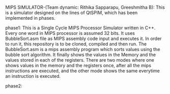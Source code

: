 MIPS SIMULATOR-(Team dynamic: Rithika Sapparapu, Greeshmitha B):
This is a simulator designed on the lines of QtSPIM, which has been implemented in phases.

phase1:
This is a Single Cycle MIPS Processor Simulator written in C++. Every one word in MIPS processor is assumed 32 bits. It uses BubbleSort.asm file as MIPS assembly code input and executes it.
In order to run it, this repository is to be cloned, compiled and then run. The BubbleSort.asm is a mips assembly program which sorts values using the bubble sort algorithm. It finally shows the values in the Memory and the values stored in each of the registers. There are two modes where one shows values in the memory and the registers once, after all the mips instructions are executed, and the other mode shows the same everytime an instruction is executed.  

phase2:
